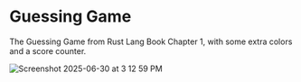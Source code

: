 # Guessing Game

The Guessing Game from Rust Lang Book Chapter 1,
with some extra colors and a score counter.

![Screenshot 2025-06-30 at 3 12 59 PM](https://github.com/user-attachments/assets/9c47ff25-5482-4b1d-bb80-8970b77654b5)
